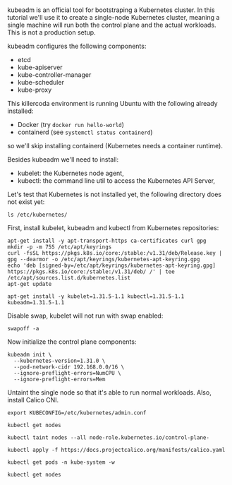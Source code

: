 <br>

kubeadm is an official tool for bootstraping a Kubernetes cluster. In this
tutorial we'll use it to create a single-node Kubernetes cluster, meaning a
single machine will run both the control plane and the actual workloads. This is
not a production setup.

kubeadm configures the following components:

- etcd
- kube-apiserver
- kube-controller-manager
- kube-scheduler
- kube-proxy

This killercoda environment is running Ubuntu with the following already
installed:

- Docker (try `docker run hello-world`)
- containerd (see `systemctl status containerd`)

so we'll skip installing containerd (Kubernetes needs a container runtime).

Besides kubeadm we'll need to install:

- kubelet: the Kubernetes node agent,
- kubectl: the command line util to access the Kubernetes API Server,

Let's test that Kubernetes is not installed yet, the following directory does
not exist yet:

```
ls /etc/kubernetes/
```

First, install kubelet, kubeadm and kubectl from Kubernetes repositories:

```
apt-get install -y apt-transport-https ca-certificates curl gpg
mkdir -p -m 755 /etc/apt/keyrings
curl -fsSL https://pkgs.k8s.io/core:/stable:/v1.31/deb/Release.key | gpg --dearmor -o /etc/apt/keyrings/kubernetes-apt-keyring.gpg
echo 'deb [signed-by=/etc/apt/keyrings/kubernetes-apt-keyring.gpg] https://pkgs.k8s.io/core:/stable:/v1.31/deb/ /' | tee /etc/apt/sources.list.d/kubernetes.list
apt-get update

apt-get install -y kubelet=1.31.5-1.1 kubectl=1.31.5-1.1 kubeadm=1.31.5-1.1
```

Disable swap, kubelet will not run with swap enabled:

```
swapoff -a
```

Now initialize the control plane components:

```
kubeadm init \
  --kubernetes-version=1.31.0 \
  --pod-network-cidr 192.168.0.0/16 \
  --ignore-preflight-errors=NumCPU \
  --ignore-preflight-errors=Mem
```

Untaint the single node so that it's able to run normal workloads. Also, install
Calico CNI.

```
export KUBECONFIG=/etc/kubernetes/admin.conf

kubectl get nodes

kubectl taint nodes --all node-role.kubernetes.io/control-plane-

kubectl apply -f https://docs.projectcalico.org/manifests/calico.yaml

kubectl get pods -n kube-system -w

kubectl get nodes
```
